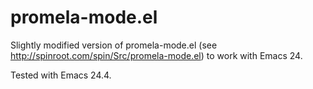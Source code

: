 # promela-mode.el

Slightly modified version of promela-mode.el (see
http://spinroot.com/spin/Src/promela-mode.el) to work with Emacs 24.

Tested with Emacs 24.4. 

